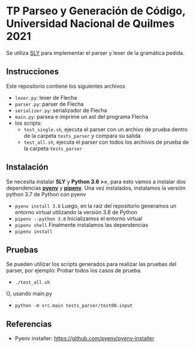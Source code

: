 # TP Parseo y Generación de Código, Universidad Nacional de Quilmes 2021

Se utiliza [SLY](https://github.com/dabeaz/sly) para implementar el parser y lexer de la gramática pedida.

## Instrucciones

Este repositorio contiene los siguientes archivos

- `lexer.py`: lexer de Flecha
- `parser.py`: parser de Flecha
- `serializer.py`: serializador de Flecha
- `main.py`: parsea e imprime un ast del programa Flecha
- los scripts:
    - `test_single.sh`, ejecuta el parser con un archivo de prueba dentro de la carpeta `tests_parser` y compara su salida
    - `test_all.sh`, ejecuta el parser con todos los archivos de prueba de la carpeta `tests_parser`

## Instalación

Se necesita instalar **SLY** y **Python 3.6 >=**, para esto vamos a instalar dos dependencias [**pyenv**](https://github.com/pyenv/pyenv) y [**pipenv**](https://pypi.org/project/pipenv/).
Una vez instalados, instalamos la versión python 3.7 de Python con pyenv
- `pyenv install 3.8`
Luego, en la raíz del repositorio generamos un entorno virtual utilizando la versión 3.8 de Python
- `pipenv --python 3.8`
Inicializamos el entorno virtual
- `pipenv shell`
Finalmente instalamos las dependencias
- `pipenv install`

## Pruebas

Se pueden utilizar los scripts generados para realizar las pruebas del parser, por ejemplo:
Probar todos los casos de prueba.
- `./test_all.sh`

O, usando main.py
- `python -m src.main tests_parser/test00.input`

## Referencias
- Pyenv installer: https://github.com/pyenv/pyenv-installer
